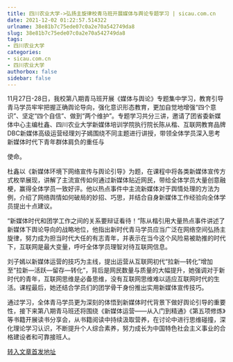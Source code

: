```yaml
---
title: 四川农业大学->弘扬主旋律校青马班开展媒体与舆论专题学习 | sicau.com.cn
date: 2021-12-02 01:22:57.514322
urlname: 38e81b7c75ede07c0a2e70a542749da8
slug: 38e81b7c75ede07c0a2e70a542749da8
tags: 
- 四川农业大学
categories:
- sicau.com.cn
- 四川农业大学
authorbox: false
sidebar: false
---
```

11月27日-28日，我校第八期青马班开展《媒体与舆论》专题集中学习，教育引导青马学员牢牢把握正确舆论导向，强化意识形态教育，更加自觉地增强“四个意识”、坚定“四个自信”、做到“两个维护”。专题学习共分三讲，邀请了团省委新媒体中心主编杜鑫、四川农业大学新媒体培训学院执行院长陈从楷、互联网教育品牌DBC新媒体高级运营经理刘子嫣围绕不同主题进行讲授，带领全体学员深入思考新媒体时代下青年群体肩负的重任与
<!--more-->
使命。

杜鑫以《新媒体环境下网络宣传与舆论引导》为题，在课程中将各类新媒体宣传方式枚举展现，讲解了主流宣传如何通过新媒体贴近网民，带给全体学员大量创意融梗，赢得全体学员一致好评。他以热点事件中主流新媒体对于舆情处理的方法为例，介绍了网络舆情如何破局的妙招、巧思，并结合自身新媒体工作经验向全体学员提出十点建议。

“新媒体时代和团学工作之间的关系要辩证看待！”陈从楷引用大量热点事件讲述了新媒体下舆论导向的战略地位，他指出新时代青马学员应当广泛在网络空间弘扬主旋律，努力成为担当时代大任的有志青年，并表示在当今这个风险易被助推的时代下，互联网是最大变量，呼吁全体学员理智对待互联网信息。

刘子嫣以新媒体运营的技巧为主线，提出运营从互联网初代“拉新—转化”增加至“拉新—活跃—留存—转化”，背后是网民数量与质量的大幅提升，她强调对于新时代的青年，互联网思维是必备思维，没有互联网思维难以适应互联网时代的生活。课程最后，她还结合学员们的团学骨干身份推出实用新媒体宣传技巧。

通过学习，全体青马学员更为深刻的体悟到新媒体时代背景下做好舆论引导的重要性，接下来第八期青马班还将围绕《新媒体运营——从入门到精通》《第五项修炼》等书籍开展读书分享会，从书籍阅读中持续汲取营养，在讨论中进行思维碰撞，深化理论学习认识，不断提升个人综合素养，努力成长为中国特色社会主义事业的合格建设者和可靠接班人。



[转入文章首发地址](https://news.sicau.edu.cn/info/1078/65757.htm)